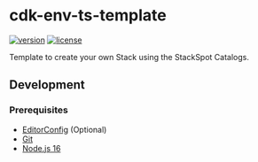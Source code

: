 # cdk-env-ts-template

[![version][badge-version]][releases]
[![license][badge-license]][license]

Template to create your own Stack using the StackSpot Catalogs.


## Development

### Prerequisites

- [EditorConfig][editorconfig] (Optional)
- [Git][git]
- [Node.js 16][nodejs]

[badge-license]: https://img.shields.io/github/license/stack-spot/container-env-ts-template
[badge-version]: https://img.shields.io/github/v/tag/stack-spot/container-env-ts-template?include_prereleases
[editorconfig]: https://editorconfig.org/
[git]: https://git-scm.com/downloads
[license]: https://github.com/stack-spot/container-env-ts-template/blob/main/LICENSE
[nodejs]: https://nodejs.org/en/download/
[releases]: https://github.com/stack-spot/container-env-ts-template/releases

